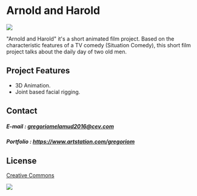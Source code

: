 # Arnold and Harold

![](https://github.com/hadoge/ArnoldHarold/blob/master/WikiResources/banner_.png)

"Arnold and Harold" it's a short animated film project.
Based on the characteristic features of a TV comedy (Situation Comedy), this short film project talks about the daily day of two old men. 

## Project Features

- 3D Animation.
- Joint based facial rigging.

## Contact

##### E-mail : gregoriomelamud2016@cev.com

##### Portfolio : https://www.artstation.com/gregoriom

## License

[Creative Commons](https://github.com/hadoge/ArnoldHarold/blob/master/LICENSE)

![](https://i.creativecommons.org/l/by-nc-sa/4.0/88x31.png)
